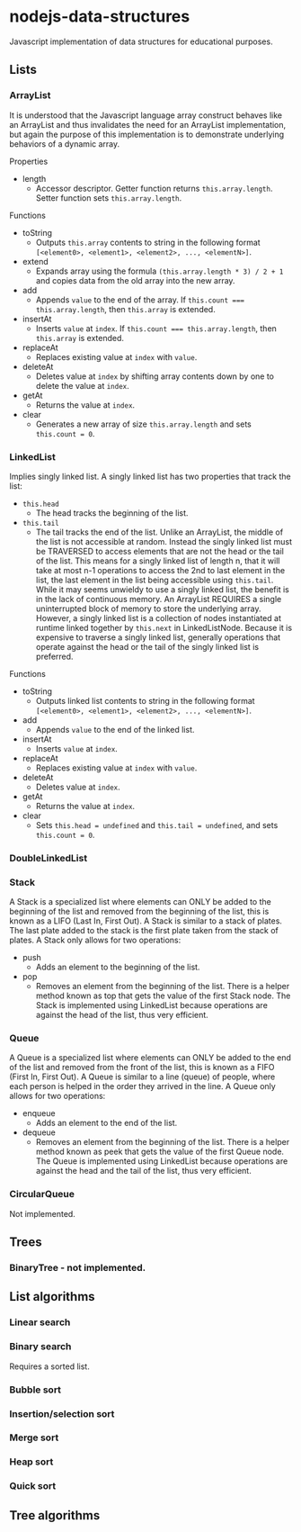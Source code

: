 # nodejs-data-structures
Javascript implementation of data structures for educational purposes.

## Lists
### ArrayList
It is understood that the Javascript language array construct behaves like an ArrayList and thus invalidates the need for an ArrayList implementation, but again the purpose of this implementation is to demonstrate underlying behaviors of a dynamic array.

Properties
* length
  * Accessor descriptor. Getter function returns `this.array.length`. Setter function sets `this.array.length`.

Functions
* toString
  * Outputs `this.array` contents to string in the following format `[<element0>, <element1>, <element2>, ..., <elementN>]`.
* extend
  * Expands array using the formula `(this.array.length * 3) / 2 + 1` and copies data from the old array into the new array.
* add
  * Appends `value` to the end of the array. If `this.count === this.array.length`, then `this.array` is extended.
* insertAt
  * Inserts `value` at `index`. If `this.count === this.array.length`, then `this.array` is extended.
* replaceAt
  * Replaces existing value at `index` with `value`.
* deleteAt
  * Deletes value at `index` by shifting array contents down by one to delete the value at `index`.
* getAt
  * Returns the value at `index`.
* clear
  * Generates a new array of size `this.array.length` and sets `this.count = 0`.

### LinkedList
Implies singly linked list. A singly linked list has two properties that track the list:
* `this.head`
  * The head tracks the beginning of the list.
* `this.tail`
  * The tail tracks the end of the list.
Unlike an ArrayList, the middle of the list is not accessible at random. Instead the singly linked list must be TRAVERSED to access elements that are not the head or the tail of the list. This means for a singly linked list of length n, that it will take at most n-1 operations to access the 2nd to last element in the list, the last element in the list being accessible using `this.tail`.
While it may seems unwieldy to use a singly linked list, the benefit is in the lack of continuous memory. An ArrayList REQUIRES a single uninterrupted block of memory to store the underlying array. However, a singly linked list is a collection of nodes instantiated at runtime linked together by `this.next` in LinkedListNode.
Because it is expensive to traverse a singly linked list, generally operations that operate against the head or the tail of the singly linked list is preferred.

Functions
* toString
  * Outputs linked list contents to string in the following format `[<element0>, <element1>, <element2>, ..., <elementN>]`.
* add
  * Appends `value` to the end of the linked list.
* insertAt
  * Inserts `value` at `index`.
* replaceAt
  * Replaces existing value at `index` with `value`.
* deleteAt
  * Deletes value at `index`.
* getAt
  * Returns the value at `index`.
* clear
  * Sets `this.head = undefined` and `this.tail = undefined`, and sets `this.count = 0`.

### DoubleLinkedList

### Stack
A Stack is a specialized list where elements can ONLY be added to the beginning of the list and removed from the beginning of the list, this is known as a LIFO (Last In, First Out). A Stack is similar to a stack of plates. The last plate added to the stack is the first plate taken from the stack of plates. A Stack only allows for two operations:
* push
  * Adds an element to the beginning of the list.
* pop
  * Removes an element from the beginning of the list.
There is a helper method known as top that gets the value of the first Stack node.
The Stack is implemented using LinkedList because operations are against the head of the list, thus very efficient.
### Queue
A Queue is a specialized list where elements can ONLY be added to the end of the list and removed from the front of the list, this is known as a FIFO (First In, First Out). A Queue is similar to a line (queue) of people, where each person is helped in the order they arrived in the line. A Queue only allows for two operations:
* enqueue
  * Adds an element to the end of the list.
* dequeue
  * Removes an element from the beginning of the list.
There is a helper method known as peek that gets the value of the first Queue node.
The Queue is implemented using LinkedList because operations are against the head and the tail of the list, thus very efficient.
### CircularQueue
Not implemented.

## Trees
### BinaryTree - not implemented.

## List algorithms
### Linear search
### Binary search
Requires a sorted list.
### Bubble sort
### Insertion/selection sort
### Merge sort
### Heap sort
### Quick sort

## Tree algorithms
